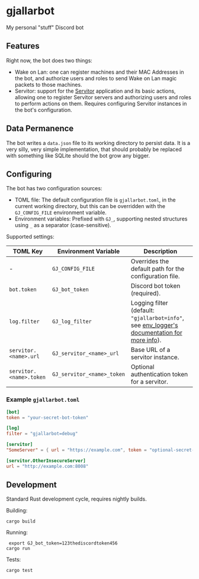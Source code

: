 # gjallarbot
My personal "stuff" Discord bot

## Features

Right now, the bot does two things:
- Wake on Lan: one can register machines and their MAC Addresses in the bot, and authorize users and roles to send Wake
  on Lan magic packets to those machines.
- Servitor: support for the [Servitor](https://github.com/Angelin01/servitor/) application and its basic actions,
  allowing one to register Servitor servers and authorizing users and roles to perform actions on them. Requires
  configuring Servitor instances in the bot's configuration.

## Data Permanence

The bot writes a `data.json` file to its working directory to persist data. It is a very silly, very simple
implementation, that should probably be replaced with something like SQLite should the bot grow any bigger.

## Configuring

The bot has two configuration sources:
- TOML file: The default configuration file is `gjallarbot.toml`, in the current working directory, but this can be
  overridden with the `GJ_CONFIG_FILE` environment variable.
- Environment variables: Prefixed with `GJ_`, supporting nested structures using `_` as a separator (case-sensitive).

Supported settings:

| TOML Key                | Environment Variable       | Description                                                                                       |
|-------------------------|----------------------------|---------------------------------------------------------------------------------------------------|
| -                       | `GJ_CONFIG_FILE`           | Overrides the default path for the configuration file.                                            |
| `bot.token`             | `GJ_bot_token`             | Discord bot token (required).                                                                     |
| `log.filter`            | `GJ_log_filter`            | Logging filter (default: `"gjallarbot=info"`, see [env_logger's documentation for more info][1]). |
| `servitor.<name>.url`   | `GJ_servitor_<name>_url`   | Base URL of a servitor instance.                                                                  |
| `servitor.<name>.token` | `GJ_servitor_<name>_token` | Optional authentication token for a servitor.                                                     |


### Example `gjallarbot.toml`

```toml
[bot]
token = "your-secret-bot-token"

[log]
filter = "gjallarbot=debug"

[servitor]
"SomeServer" = { url = "https://example.com", token = "optional-secret-token" }

[servitor.OtherInsecureServer]
url = "http://example.com:8008"
```

[1]: https://github.com/rust-cli/env_logger

## Development

Standard Rust development cycle, requires nightly builds.

Building:
```shell
cargo build
```

Running:
```shell
 export GJ_bot_token=123thediscordtoken456
cargo run
```

Tests:
```shell
cargo test
```
